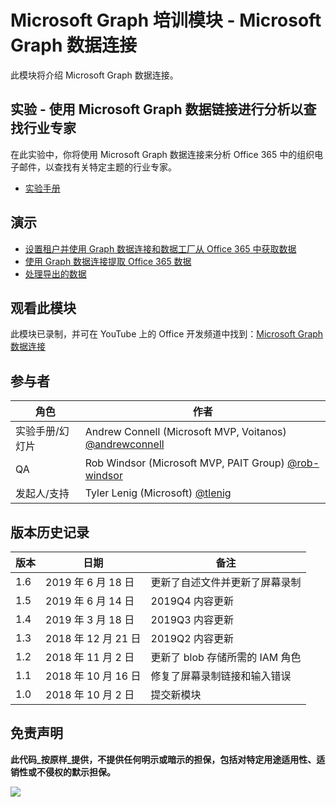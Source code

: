 # Microsoft Graph 培训模块 - Microsoft Graph 数据连接

此模块将介绍 Microsoft Graph 数据连接。

## 实验 - 使用 Microsoft Graph 数据链接进行分析以查找行业专家

在此实验中，你将使用 Microsoft Graph 数据连接来分析 Office 365 中的组织电子邮件，以查找有关特定主题的行业专家。

- [实验手册](./Lab.md)

## 演示

- [设置租户并使用 Graph 数据连接和数据工厂从 Office 365 中获取数据](./Demos/01-setup)
- [使用 Graph 数据连接提取 Office 365 数据](./Demos/02-extract)
- [处理导出的数据](./Demos/03-app)

## 观看此模块

此模块已录制，并可在 YouTube 上的 Office 开发频道中找到：[Microsoft Graph 数据连接](https://youtu.be/6IJ7W8IXeJ4)

## 参与者

| 角色 | 作者 |
| -------------------- | ------------------------------------------------------------------------------------- |
| 实验手册/幻灯片 | Andrew Connell (Microsoft MVP, Voitanos) [@andrewconnell](//github.com/andrewconnell) |
| QA | Rob Windsor (Microsoft MVP, PAIT Group) [@rob-windsor](//github.com/rob-windsor) |
| 发起人/支持 | Tyler Lenig (Microsoft) [@tlenig](//github.com/tlenig) |

## 版本历史记录

| 版本 | 日期 | 备注 |
| ------- | ----------------- | ------------------------------------------------ |
| 1.6 | 2019 年 6 月 18 日 | 更新了自述文件并更新了屏幕录制 |
| 1.5 | 2019 年 6 月 14 日 | 2019Q4 内容更新 |
| 1.4 | 2019 年 3 月 18 日 | 2019Q3 内容更新 |
| 1.3 | 2018 年 12 月 21 日 | 2019Q2 内容更新 |
| 1.2 | 2018 年 11 月 2 日 | 更新了 blob 存储所需的 IAM 角色 |
| 1.1 | 2018 年 10 月 16 日 | 修复了屏幕录制链接和输入错误 |
| 1.0 | 2018 年 10 月 2 日 | 提交新模块 |

## 免责声明

**此代码_按原样_提供，不提供任何明示或暗示的担保，包括对特定用途适用性、适销性或不侵权的默示担保。**

<img src="https://telemetry.sharepointpnp.com/msgraph-training-dataconnect" />

